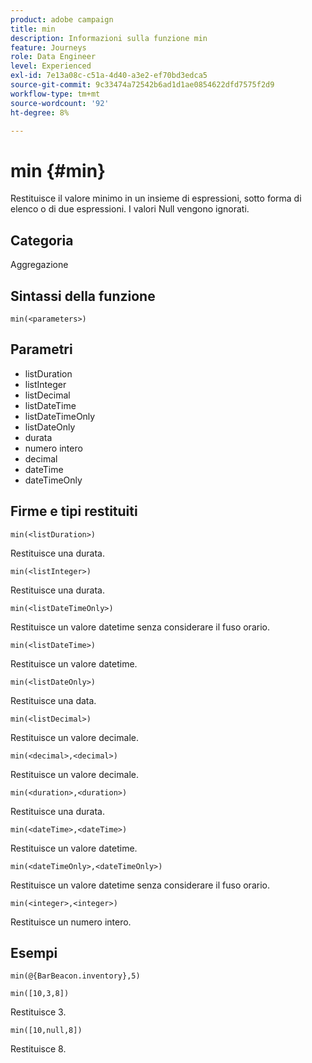 ```yaml
---
product: adobe campaign
title: min
description: Informazioni sulla funzione min
feature: Journeys
role: Data Engineer
level: Experienced
exl-id: 7e13a08c-c51a-4d40-a3e2-ef70bd3edca5
source-git-commit: 9c33474a72542b6ad1d1ae0854622dfd7575f2d9
workflow-type: tm+mt
source-wordcount: '92'
ht-degree: 8%

---
```


# min {#min}

Restituisce il valore minimo in un insieme di espressioni, sotto forma di elenco o di due espressioni. I valori Null vengono ignorati.

## Categoria

Aggregazione

## Sintassi della funzione

`min(<parameters>)`

## Parametri

* listDuration
* listInteger
* listDecimal
* listDateTime
* listDateTimeOnly
* listDateOnly
* durata
* numero intero
* decimal
* dateTime
* dateTimeOnly

## Firme e tipi restituiti

`min(<listDuration>)`

Restituisce una durata.

`min(<listInteger>)`

Restituisce una durata.

`min(<listDateTimeOnly>)`

Restituisce un valore datetime senza considerare il fuso orario.

`min(<listDateTime>)`

Restituisce un valore datetime.

`min(<listDateOnly>)`

Restituisce una data.

`min(<listDecimal>)`

Restituisce un valore decimale.

`min(<decimal>,<decimal>)`

Restituisce un valore decimale.

`min(<duration>,<duration>)`

Restituisce una durata.

`min(<dateTime>,<dateTime>)`

Restituisce un valore datetime.

`min(<dateTimeOnly>,<dateTimeOnly>)`

Restituisce un valore datetime senza considerare il fuso orario.

`min(<integer>,<integer>)`

Restituisce un numero intero.

## Esempi

`min(@{BarBeacon.inventory},5)`

`min([10,3,8])`

Restituisce 3.

`min([10,null,8])`

Restituisce 8.
